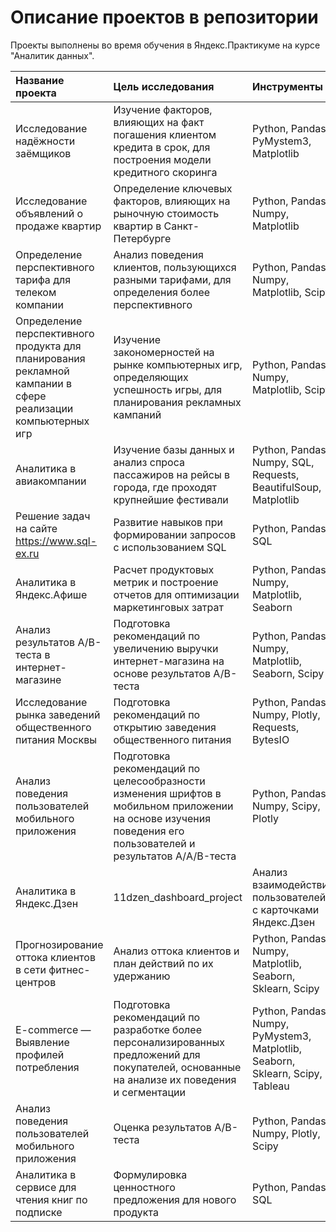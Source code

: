 # Описание проектов в репозитории
Проекты выполнены во время обучения в Яндекс.Практикуме на курсе "Аналитик данных".

| Название проекта | Цель исследования | Инструменты | 
| :--------------- | :---------------- | :---------- | 
| Исследование надёжности заёмщиков | Изучение факторов, влияющих на факт погашения клиентом кредита в срок, для построения модели кредитного скоринга | Python, Pandas, PyMystem3, Matplotlib | 
| Исследование объявлений о продаже квартир | Определение ключевых факторов, влияющих на рыночную стоимость квартир в Санкт-Петербурге| Python, Pandas, Numpy, Matplotlib | 
| Определение перспективного тарифа для телеком компании | Анализ поведения клиентов, пользующихся разными тарифами, для определения более перспективного | Python, Pandas, Numpy, Matplotlib, Scipy | 
| Определение перспективного продукта для планирования рекламной кампании в сфере реализации компьютерных игр | Изучение закономерностей на рынке компьютерных игр, определяющих успешность игры, для планирования рекламных кампаний | Python, Pandas, Numpy, Matplotlib, Scipy | 
| Аналитика в авиакомпании | Изучение базы данных и анализ спроса пассажиров на рейсы в города, где проходят крупнейшие фестивали | Python, Pandas, Numpy, SQL, Requests, BeautifulSoup, Matplotlib | 
| Решение задач на сайте  https://www.sql-ex.ru | Развитие навыков при формировании запросов с использованием SQL | Python, Pandas, SQL | 
| Аналитика в Яндекс.Афише | Расчет продуктовых метрик и построение отчетов для оптимизации маркетинговых затрат | Python, Pandas, Numpy, Matplotlib, Seaborn | 
| Анализ результатов A/B-теста в интернет-магазине | Подготовка рекомендаций по увеличению выручки интернет-магазина на основе результатов A/B-теста | Python, Pandas, Numpy, Matplotlib, Seaborn, Scipy |   
| Исследование рынка заведений общественного питания Москвы | Подготовка рекомендаций по открытию заведения общественного питания | Python, Pandas, Numpy, Plotly, Requests, BytesIO |   
| Анализ поведения пользователей мобильного приложения | Подготовка рекомендаций по целесообразности изменения шрифтов в мобильном приложении на основе изучения поведения его пользователей и результатов А/A/B-теста | Python, Pandas, Numpy, Scipy, Plotly |       
| Аналитика в Яндекс.Дзен | 11dzen_dashboard_project | Анализ взаимодействия пользователей с карточками Яндекс.Дзен | Python, Pandas, SQL,  Plotly, Tableau |       
| Прогнозирование оттока клиентов в сети фитнес-центров | Анализ оттока клиентов и план действий по их удержанию | Python, Pandas, Numpy, Matplotlib, Seaborn, Sklearn, Scipy |     
| E-commerce — Выявление профилей потребления | Подготовка рекомендаций по разработке более персонализированных предложений для покупателей, основанные на анализе их поведения и сегментации | Python, Pandas, Numpy, PyMystem3, Matplotlib, Seaborn, Sklearn, Scipy, Tableau |     
| Анализ поведения пользователей мобильного приложения | Оценка результатов A/B-теста | Python, Pandas, Numpy, Plotly, Scipy |      
| Аналитика в сервисе для чтения книг по подписке | Формулировка ценностного предложения для нового продукта | Python, Pandas, SQL | 